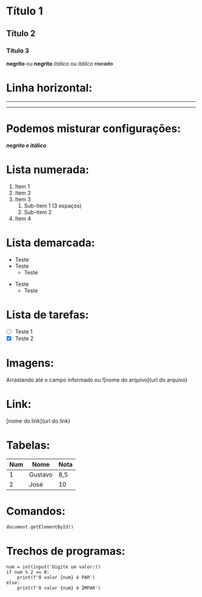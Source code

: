 # Título 1
## Título 2
### Título 3

**negrito** ou __negrito__
*itálico* ou _itálico_
~~riscado~~

# Linha horizontal:
---
***

# Podemos misturar configurações:
__*negrito e itálico*__

# Lista numerada:
1. Item 1
3. Item 2
1. Item 3
   1. Sub-item 1    (3 espaços)
   1. Sub-item 2
999. Item 4

# Lista demarcada:
* Teste
* Teste
   * Teste

- Teste
   - Teste

# Lista de tarefas:
- [ ] Teste 1
- [x] Teste 2

# Imagens:
Arrastando até o campo informado ou
![nome do arquivo](url do arquivo)

# Link:
[nome do link](url do link)

# Tabelas:
Num|Nome|Nota|
---|---|---|
1|Gustavo|8,5
2|José|10

# Comandos:
`document.getElementById()`

# Trechos de programas:
```
num = int(input('Digite um valor:))
if num % 2 == 0:
    print(f'O valor {num} é PAR')
else:
    print(f'O valor {num} é ÍMPAR')
```

